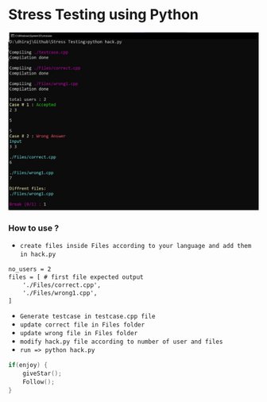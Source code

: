 # Stress Testing using Python

![previw](preview.jpg)

### How to use ?
- `create files inside Files according to your language and add them in hack.py`
```
no_users = 2
files = [ # first file expected output
    './Files/correct.cpp',
    './Files/wrong1.cpp',
]
```
- `Generate testcase in testcase.cpp file`
- `update correct file in Files folder`
- `update wrong file in Files folder`
- `modify hack.py file according to number of user and files`
- `run => python hack.py`

```c++
if(enjoy) {
    giveStar();
    Follow();
}
```